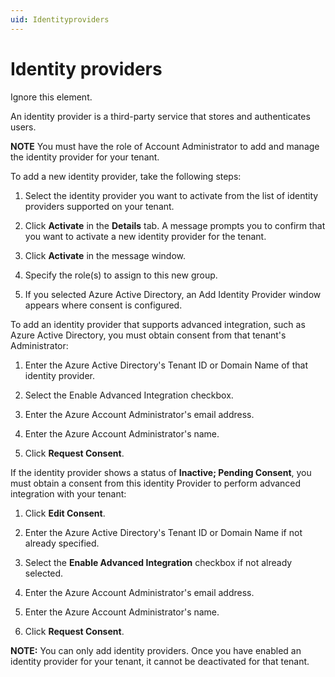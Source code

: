 ```yaml
---
uid: Identityproviders
---
```


# Identity providers

Ignore this element.

An identity provider is a third-party service that stores and
authenticates users.

**NOTE** You must have the role of Account Administrator to add and manage the identity provider for your tenant.

To add a new identity provider, take the following steps:

  1. Select the identity provider you want to activate from the list of identity providers supported on your tenant.

  2. Click **Activate** in the **Details** tab. A message prompts you to confirm that you want to activate a new identity provider for the tenant.

  3. Click **Activate** in the message window.
  
  4. Specify the role(s) to assign to this new group.

  5. If you selected Azure Active Directory, an Add Identity Provider window appears where consent is configured.

To add an identity provider that supports advanced integration, such as Azure Active Directory, you must obtain consent from that tenant\'s Administrator:

  1. Enter the Azure Active Directory\'s Tenant ID or Domain Name of that identity provider.

  2. Select the Enable Advanced Integration checkbox.

  3. Enter the Azure Account Administrator\'s email address.

  4. Enter the Azure Account Administrator\'s name.

  5. Click **Request Consent**.

If the identity provider shows a status of **Inactive; Pending
Consent**, you must obtain a consent from this identity Provider to perform advanced integration with your tenant:

  1. Click **Edit Consent**.

  2. Enter the Azure Active Directory\'s Tenant ID or Domain Name if not already specified.

  3. Select the **Enable Advanced Integration** checkbox if not already selected.

  4. Enter the Azure Account Administrator\'s email address.

  5. Enter the Azure Account Administrator\'s name.

  6. Click **Request Consent**.
  
  **NOTE:** You can only add identity providers. Once you have enabled an identity provider for your tenant, it cannot be deactivated for that tenant.
